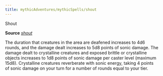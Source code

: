 ```yaml
---
title: mythicAdventures/mythicSpells/shout
---
```

Shout

**Source** [_shout_](spells/shout#_shout)

The duration that creatures in the area are deafened increases to 4d6 rounds, and the damage dealt increases to 5d8 points of sonic damage. The damage dealt to crystalline creatures and exposed brittle or crystalline objects increases to 1d8 points of sonic damage per caster level (maximum 15d8). Crystalline creatures reverberate with sonic energy, taking 4 points of sonic damage on your turn for a number of rounds equal to your tier.

